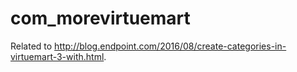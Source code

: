 # com_morevirtuemart
Related to http://blog.endpoint.com/2016/08/create-categories-in-virtuemart-3-with.html.

